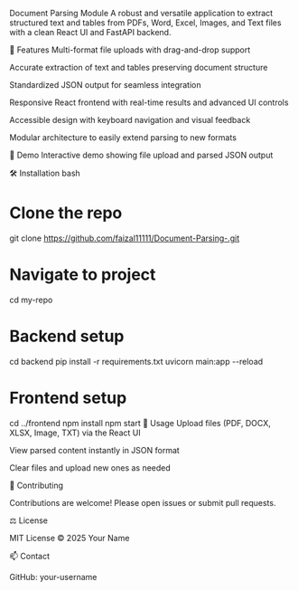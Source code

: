 Document Parsing Module
A robust and versatile application to extract structured text and tables from PDFs, Word, Excel, Images, and Text files with a clean React UI and FastAPI backend.

🚀 Features
Multi-format file uploads with drag-and-drop support

Accurate extraction of text and tables preserving document structure

Standardized JSON output for seamless integration

Responsive React frontend with real-time results and advanced UI controls

Accessible design with keyboard navigation and visual feedback

Modular architecture to easily extend parsing to new formats

🎨 Demo
Interactive demo showing file upload and parsed JSON output

🛠 Installation
bash
# Clone the repo
git clone https://github.com/faizal11111/Document-Parsing-.git
# Navigate to project
cd my-repo

# Backend setup
cd backend
pip install -r requirements.txt
uvicorn main:app --reload

# Frontend setup
cd ../frontend
npm install
npm start
📂 Usage
Upload files (PDF, DOCX, XLSX, Image, TXT) via the React UI

View parsed content instantly in JSON format

Clear files and upload new ones as needed

🤝 Contributing

Contributions are welcome! Please open issues or submit pull requests.

⚖ License

MIT License © 2025 Your Name

📫 Contact

GitHub: your-username
